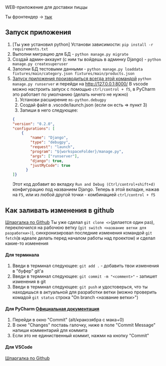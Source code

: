 WEB-приложение для доставки пиццы

Ты фронтендер -> [тык](/README-front.md)

## Запуск приложения
1. [Ты уже установил python] Установи зависимости: ```pip install -r requirements.txt```  
2. Выполни миграцию для БД - ```python manage.py migrate```
3. Создай админ-аккаунт (с ним ты войдешь в админку Django) - ```python manage.py createsuperuser```
4. Заполни БД тестовыми данными - ```python manage.py loaddata fixtures/main/category.json fixtures/main/products.json```
5. <u>Запуск приложения производиться всегда этой командой</u>  ```python manage.py runserver``` и перейди на http://127.0.0.1:8000/
В vscode можно настроить запуск с помощью ```ctrl/control + f5```, в PyCharm это работает по умолчанию (делать ничего не нужно)
    1. Установи расширение ```ms-python.debugpy```
    2. Создай файл в .vscode/launch.json (если он есть => пункт 3)
    3. Запиши в него следующее: 
    ```json 
    {
    "version": "0.2.0",
    "configurations": [
        {
            "name": "Django",
            "type": "debugpy",
            "request": "launch",
            "program": "${workspaceFolder}/manage.py",
            "args": ["runserver"],
            "django": true,
            "justMyCode": true
          }
    ]}  
    ```
    Этот код добавит во вкладку ```Run and Debug (Ctrl/control+shift+d)``` конфигурацию под названием Django. Теперь в этой вкладке, нажав на ```F5```, или из любой другой точки - комбинацией ```ctrl/control + f5```

## Как заливать изменения в github
[Шпаргалка по Github](https://training.github.com/downloads/ru/github-git-cheat-sheet/)
Ты уже сделал ```git clone <>```(делается один раз), переключился на рабочюю ветку (```git switch <название ветки для разработки>)```), синхронизировал последние изменения командой ```git fetch```(в идеале делать перед началом работы над проектом) и сделал какие-то изменения  
####  Для терминала
1. Введи в терминал следующее: ```git add .``` - добавить твои изменения в "буфер" git'a
2. Введи в терминал следующее: ```git commit -m "<comment>"``` - запишет изменения в git
3. Введи в терминал следующее: ```git push``` и удостоверься, что ты находишься в актуальной для разработки ветки (можно проверить комадой ```git status``` строка "On branch <название ветки>")
####  Для PyCharm [Официальная документация](https://www.jetbrains.com/help/pycharm/sync-with-a-remote-repository.html?ysclid=luie4yjgys843871173#pull)
1. Перейди в окно "Commit" (alt/кракозябра с мака+0)
2. В окне "Changes" поставь галочку, ниже в поле "Commit Message" напиши комментарий для коммита
3. Если это не единиственный коммит, нажми на кнопку "Commit" 
####  Для VSCode
[Шпаргалка по Github](https://training.github.com/downloads/ru/github-git-cheat-sheet/)
